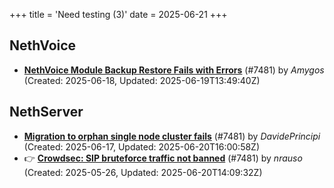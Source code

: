 +++
title = 'Need testing (3)'
date = 2025-06-21
+++

## NethVoice
- **[NethVoice Module Backup Restore Fails with Errors](https://github.com/NethServer/dev/issues/7513)** (#7481) by *Amygos* (Created: 2025-06-18, Updated: 2025-06-19T13:49:40Z)

## NethServer
- **[Migration to orphan single node cluster fails](https://github.com/NethServer/dev/issues/7508)** (#7481) by *DavidePrincipi* (Created: 2025-06-17, Updated: 2025-06-20T16:00:58Z)
- :point_right: **[Crowdsec: SIP bruteforce traffic not banned](https://github.com/NethServer/dev/issues/7481)** (#7481) by *nrauso* (Created: 2025-05-26, Updated: 2025-06-20T14:09:32Z)

